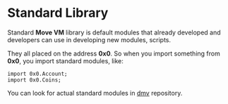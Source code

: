 # Standard Library

Standard **Move VM** library is default modules that already developed and developers can use in developing new modules, scripts.

They all placed on the address **0x0**. So when you import something from **0x0**, you import standard modules, like:

```text
import 0x0.Account;
import 0x0.Coins;
```

You can look for actual standard modules in [dmv](https://github.com/dfinance/dvm/tree/master/lang) repository.

